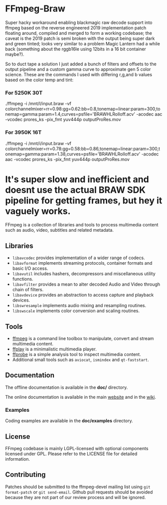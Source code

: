 FFmpeg-Braw
=============
Super hacky workaround enabling blackmagic raw decode support into ffmpeg based on the reverse engineered 2019 implementation patch floating around,
compiled and merged to form a working codebase; the caveat is the 2019 patch is semi broken with the output being super dark and green tinted; looks very similar to a problem Magic Lantern had a while back (something about the rggb16le using 12bits in a 16 bit container maybe?).

So to duct tape a solution I just added a bunch of filters and offsets to the output pipeline and a custom gamma curve to approximate gen 5 color science.
These are the commands I used with differing r,g,and b values based on the color temp and tint:
### For 5250K 30T
./ffmpeg -i /mnt/l/input.braw -vf colorchannelmixer=rr=0.98:gg=0.62:bb=0.8,tonemap=linear:param=300,tonemap=gamma:param=1.4,curves=psfile='BRAWHLRolloff.acv' -acodec aac -vcodec prores_ks -pix_fmt yuv444p outputProRes.mov

### For 3950K 16T
./ffmpeg -i /mnt/i/input.braw -vf colorchannelmixer=rr=0.78:gg=0.58:bb=0.86,tonemap=linear:param=300,tonemap=gamma:param=1.38,curves=psfile='BRAWHLRolloff.acv' -acodec aac -vcodec prores_ks -pix_fmt yuv444p outputProRes.mov


It's super slow and inefficient and doesnt use the actual BRAW SDK pipeline for getting frames, but hey it vaguely works.
=============

FFmpeg is a collection of libraries and tools to process multimedia content
such as audio, video, subtitles and related metadata.

## Libraries

* `libavcodec` provides implementation of a wider range of codecs.
* `libavformat` implements streaming protocols, container formats and basic I/O access.
* `libavutil` includes hashers, decompressors and miscellaneous utility functions.
* `libavfilter` provides a mean to alter decoded Audio and Video through chain of filters.
* `libavdevice` provides an abstraction to access capture and playback devices.
* `libswresample` implements audio mixing and resampling routines.
* `libswscale` implements color conversion and scaling routines.

## Tools

* [ffmpeg](https://ffmpeg.org/ffmpeg.html) is a command line toolbox to
  manipulate, convert and stream multimedia content.
* [ffplay](https://ffmpeg.org/ffplay.html) is a minimalistic multimedia player.
* [ffprobe](https://ffmpeg.org/ffprobe.html) is a simple analysis tool to inspect
  multimedia content.
* Additional small tools such as `aviocat`, `ismindex` and `qt-faststart`.

## Documentation

The offline documentation is available in the **doc/** directory.

The online documentation is available in the main [website](https://ffmpeg.org)
and in the [wiki](https://trac.ffmpeg.org).

### Examples

Coding examples are available in the **doc/examples** directory.

## License

FFmpeg codebase is mainly LGPL-licensed with optional components licensed under
GPL. Please refer to the LICENSE file for detailed information.

## Contributing

Patches should be submitted to the ffmpeg-devel mailing list using
`git format-patch` or `git send-email`. Github pull requests should be
avoided because they are not part of our review process and will be ignored.
